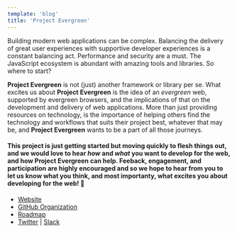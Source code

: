 ```yaml
---
template: 'blog'
title: 'Project Evergreen'
---
```


<app-blog-post
  title='Project Evergreen'
  description='Project Evergreen: In Pursuit of Evergreen Web Applications'
  date='06.06.2018' 
  image='https://s3.amazonaws.com/uploads.thegreenhouse.io/project-evergreen/logo-small.png'>
        
  <div>
    <p>Building modern web applications can be complex.  Balancing the delivery of great user experiences with supportive developer experiences is a constant balancing act.  Performance and security are a must. The JavaScript ecosystem is abundant with amazing tools and libraries.  So where to start?</p>     
    <p><b>Project Evergreen</b> is not (just) another framework or library per se.  What excites us about <b>Project Evergreen</b> is the idea of an <i>evergreen</i> web, supported by evergreen browsers, and the implications of that on the development and delivery of web applications.  More than just providing resources on technology, is the importance of helping others find the technology and workflows that suits their project best, whatever that may be, and <b>Project Evergreen</b> wants to be a part  of all those journeys.</p> 
    <h4><p>This project is just getting started but moving quickly to flesh things out, and we would love to hear <i>how</i> and <i>what</i> you want to develop for the web, and how Project Evergreen can help.  Feeback, engagement, and participation are highly encouraged and so we hope to hear from you to let us know what you think, and most importanty, what excites you about developing for the web!  👋</p></h4>   
    <ul>
      <li>
        <a target="_blank" rel="noopener" href="https://projectevergreen.github.io/" @onclick="captureOutboundLink('https://projectevergreen.github.io/'); return false;">Website</a>
      </li>
      <li>
        <a target="_blank" rel="noopener"  href="https://github.com/ProjectEvergreen" @onclick="captureOutboundLink('https://github.com/ProjectEvergreen'); return false;">GitHub Organization</a>
      </li>
      <li>
        <a target="_blank" rel="noopener"  href="https://github.com/ProjectEvergreen/project-evergreen/milestones" @onclick="captureOutboundLink('https://github.com/ProjectEvergreen/project-evergreen/milestones'); return false;">Roadmap</a>
      </li>
      <li>
        <a target="_blank" rel="noopener"  href="https://twitter.com/PrjEvergreen" @onclick="captureOutboundLink('https://twitter.com/PrjEvergreen'); return false;">Twitter</a><span> | </span>
        <a target="_blank" rel="noopener" href="https://join.slack.com/t/thegreenhouseio/shared_invite/enQtMzcyMzE2Mjk1MjgwLTFkNzY2NDQwOTg0MjRiYmY1ZDYyOGE1YzM0ZmQwNTgxZWI0NWU0YmYxZDhkNDQ3Y2Q3ODhjZTdiMTEwNzY5MTk" @onclick="captureOutboundLink('https://join.slack.com/t/thegreenhouseio/shared_invite/enQtMzcyMzE2Mjk1MjgwLTFkNzY2NDQwOTg0MjRiYmY1ZDYyOGE1YzM0ZmQwNTgxZWI0NWU0YmYxZDhkNDQ3Y2Q3ODhjZTdiMTEwNzY5MTk'); return false;">Slack</a>
      </li>
    </ul>
  
  </div>

</app-blog-post>